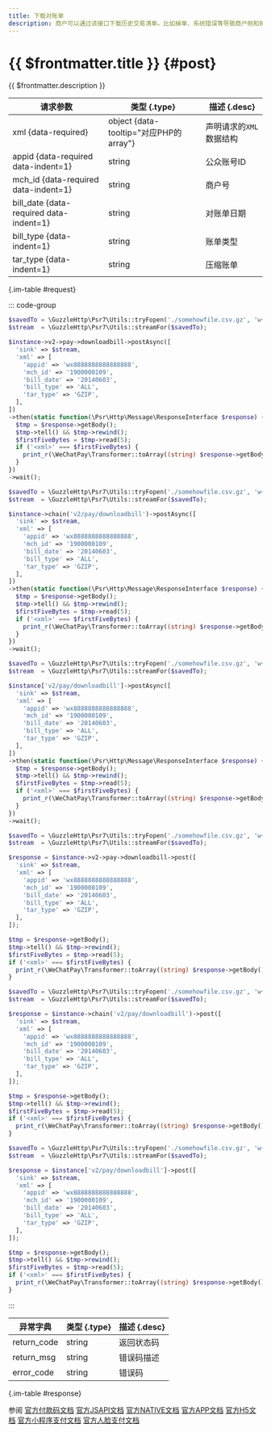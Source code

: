 ```yaml
---
title: 下载对账单
description: 商户可以通过该接口下载历史交易清单。比如掉单、系统错误等导致商户侧和微信侧数据不一致，通过对账单核对后可校正支付状态。
---
```


# {{ $frontmatter.title }} {#post}

{{ $frontmatter.description }}

| 请求参数 | 类型 {.type} | 描述 {.desc}
| --- | --- | ---
| xml {data-required} | object {data-tooltip="对应PHP的array"} | 声明请求的`XML`数据结构
| appid {data-required data-indent=1} | string | 公众账号ID
| mch_id {data-required data-indent=1} | string | 商户号
| bill_date {data-required data-indent=1} | string | 对账单日期
| bill_type {data-indent=1} | string | 账单类型
| tar_type {data-indent=1} | string | 压缩账单

{.im-table #request}

::: code-group

```php [异步纯链式]
$savedTo = \GuzzleHttp\Psr7\Utils::tryFopen('./somehowfile.csv.gz', 'w+');
$stream  = \GuzzleHttp\Psr7\Utils::streamFor($savedTo);

$instance->v2->pay->downloadbill->postAsync([
  'sink' => $stream,
  'xml' => [
    'appid' => 'wx8888888888888888',
    'mch_id' => '1900000109',
    'bill_date' => '20140603',
    'bill_type' => 'ALL',
    'tar_type' => 'GZIP',
  ],
])
->then(static function(\Psr\Http\Message\ResponseInterface $response) {
  $tmp = $response->getBody();
  $tmp->tell() && $tmp->rewind();
  $firstFiveBytes = $tmp->read(5);
  if ('<xml>' === $firstFiveBytes) {
    print_r(\WeChatPay\Transformer::toArray((string) $response->getBody()));
  }
})
->wait();
```

```php [异步声明式]
$savedTo = \GuzzleHttp\Psr7\Utils::tryFopen('./somehowfile.csv.gz', 'w+');
$stream  = \GuzzleHttp\Psr7\Utils::streamFor($savedTo);

$instance->chain('v2/pay/downloadbill')->postAsync([
  'sink' => $stream,
  'xml' => [
    'appid' => 'wx8888888888888888',
    'mch_id' => '1900000109',
    'bill_date' => '20140603',
    'bill_type' => 'ALL',
    'tar_type' => 'GZIP',
  ],
])
->then(static function(\Psr\Http\Message\ResponseInterface $response) {
  $tmp = $response->getBody();
  $tmp->tell() && $tmp->rewind();
  $firstFiveBytes = $tmp->read(5);
  if ('<xml>' === $firstFiveBytes) {
    print_r(\WeChatPay\Transformer::toArray((string) $response->getBody()));
  }
})
->wait();
```

```php [异步属性式]
$savedTo = \GuzzleHttp\Psr7\Utils::tryFopen('./somehowfile.csv.gz', 'w+');
$stream  = \GuzzleHttp\Psr7\Utils::streamFor($savedTo);

$instance['v2/pay/downloadbill']->postAsync([
  'sink' => $stream,
  'xml' => [
    'appid' => 'wx8888888888888888',
    'mch_id' => '1900000109',
    'bill_date' => '20140603',
    'bill_type' => 'ALL',
    'tar_type' => 'GZIP',
  ],
])
->then(static function(\Psr\Http\Message\ResponseInterface $response) {
  $tmp = $response->getBody();
  $tmp->tell() && $tmp->rewind();
  $firstFiveBytes = $tmp->read(5);
  if ('<xml>' === $firstFiveBytes) {
    print_r(\WeChatPay\Transformer::toArray((string) $response->getBody()));
  }
})
->wait();
```

```php [同步纯链式]
$savedTo = \GuzzleHttp\Psr7\Utils::tryFopen('./somehowfile.csv.gz', 'w+');
$stream  = \GuzzleHttp\Psr7\Utils::streamFor($savedTo);

$response = $instance->v2->pay->downloadbill->post([
  'sink' => $stream,
  'xml' => [
    'appid' => 'wx8888888888888888',
    'mch_id' => '1900000109',
    'bill_date' => '20140603',
    'bill_type' => 'ALL',
    'tar_type' => 'GZIP',
  ],
]);

$tmp = $response->getBody();
$tmp->tell() && $tmp->rewind();
$firstFiveBytes = $tmp->read(5);
if ('<xml>' === $firstFiveBytes) {
  print_r(\WeChatPay\Transformer::toArray((string) $response->getBody()));
}
```

```php [同步声明式]
$savedTo = \GuzzleHttp\Psr7\Utils::tryFopen('./somehowfile.csv.gz', 'w+');
$stream  = \GuzzleHttp\Psr7\Utils::streamFor($savedTo);

$response = $instance->chain('v2/pay/downloadbill')->post([
  'sink' => $stream,
  'xml' => [
    'appid' => 'wx8888888888888888',
    'mch_id' => '1900000109',
    'bill_date' => '20140603',
    'bill_type' => 'ALL',
    'tar_type' => 'GZIP',
  ],
]);

$tmp = $response->getBody();
$tmp->tell() && $tmp->rewind();
$firstFiveBytes = $tmp->read(5);
if ('<xml>' === $firstFiveBytes) {
  print_r(\WeChatPay\Transformer::toArray((string) $response->getBody()));
}
```

```php [同步属性式]
$savedTo = \GuzzleHttp\Psr7\Utils::tryFopen('./somehowfile.csv.gz', 'w+');
$stream  = \GuzzleHttp\Psr7\Utils::streamFor($savedTo);

$response = $instance['v2/pay/downloadbill']->post([
  'sink' => $stream,
  'xml' => [
    'appid' => 'wx8888888888888888',
    'mch_id' => '1900000109',
    'bill_date' => '20140603',
    'bill_type' => 'ALL',
    'tar_type' => 'GZIP',
  ],
]);

$tmp = $response->getBody();
$tmp->tell() && $tmp->rewind();
$firstFiveBytes = $tmp->read(5);
if ('<xml>' === $firstFiveBytes) {
  print_r(\WeChatPay\Transformer::toArray((string) $response->getBody()));
}
```

:::

| 异常字典 | 类型 {.type} | 描述 {.desc}
| --- | --- | ---
| return_code | string | 返回状态码
| return_msg | string | 错误码描述
| error_code | string | 错误码

{.im-table #response}

参阅 [官方付款码文档](https://pay.weixin.qq.com/wiki/doc/api/micropay.php?chapter=9_6) [官方JSAPI文档](https://pay.weixin.qq.com/wiki/doc/api/jsapi.php?chapter=9_6) [官方NATIVE文档](https://pay.weixin.qq.com/wiki/doc/api/native.php?chapter=9_6) [官方APP文档](https://pay.weixin.qq.com/wiki/doc/api/app/app.php?chapter=9_6&index=8) [官方H5文档](https://pay.weixin.qq.com/wiki/doc/api/H5.php?chapter=9_6&index=6) [官方小程序支付文档](https://pay.weixin.qq.com/wiki/doc/api/wxa/wxa_api.php?chapter=9_6) [官方人脸支付文档](https://share.weiyun.com/5dxUgCw)
